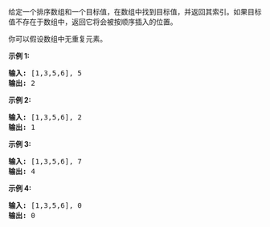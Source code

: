 <html>
 <body>
  <p>
   给定一个排序数组和一个目标值，在数组中找到目标值，并返回其索引。如果目标值不存在于数组中，返回它将会被按顺序插入的位置。
  </p>
  <p>
   你可以假设数组中无重复元素。
  </p>
  <p>
   <strong>
    示例 1:
   </strong>
  </p>
  <pre><strong>输入:</strong> [1,3,5,6], 5
<strong>输出:</strong> 2
</pre>
  <p>
   <strong>
    示例 2:
   </strong>
  </p>
  <pre><strong>输入:</strong> [1,3,5,6], 2
<strong>输出:</strong> 1
</pre>
  <p>
   <strong>
    示例 3:
   </strong>
  </p>
  <pre><strong>输入:</strong> [1,3,5,6], 7
<strong>输出:</strong> 4
</pre>
  <p>
   <strong>
    示例 4:
   </strong>
  </p>
  <pre><strong>输入:</strong> [1,3,5,6], 0
<strong>输出:</strong> 0
</pre>
 </body>
</html>